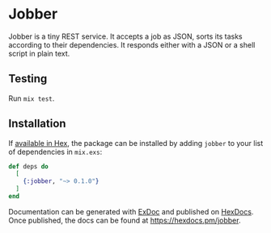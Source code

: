 # Jobber

Jobber is a tiny REST service. It accepts a job as JSON, sorts its tasks
according to their dependencies. It responds either with a JSON or a shell
script in plain text.

## Testing

Run `mix test`.

## Installation

If [available in Hex](https://hex.pm/docs/publish), the package can be installed
by adding `jobber` to your list of dependencies in `mix.exs`:

```elixir
def deps do
  [
    {:jobber, "~> 0.1.0"}
  ]
end
```

Documentation can be generated with [ExDoc](https://github.com/elixir-lang/ex_doc)
and published on [HexDocs](https://hexdocs.pm). Once published, the docs can
be found at <https://hexdocs.pm/jobber>.


